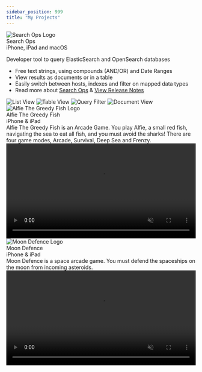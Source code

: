 ```yaml
---
sidebar_position: 999
title: "My Projects"
---
```



<style jsx>{`


  #box {
    display: flex;
    align-items: center;
  }
  
  #a {
    margin-right: 15px;
  }
  
  #b {
    flex-grow: 1;
  }
  
  .fourImages {
    width: 24%;
    margin-right: 1%;
  }
  
  .video-auto {
    border-radius: 8px;
  }
`}</style>

<div id="box">
  <div id="a">
    <img 
      src="/static/search_ops/logo.png" 
      style={{
        width: "55px",
        height: "55px",
        margin: 0,
        background: "none"
      }}
      alt="Search Ops Logo"
    />
  </div>
  <div id="b">
   <div style={{ fontSize: "24px", lineHeight:"20px"}}>Search Ops</div>
    <span style={{ fontSize: "14px" }}>iPhone, iPad and macOS</span>
  </div>
  <div id="buy">
    <a 
      href="https://apps.apple.com/us/app/search-ops/id6453696339?itsct=apps_box_link&itscg=30200" 
      target="_blank" 
      rel="noopener noreferrer"
      style={{ boxShadow: "none" }}
    >
      <div id="appleLogo"></div>
    </a>
  </div>
</div>

<div style={{ 
  border: "0px solid green", 
  padding: "10px 10px 0 10px", 
  marginBottom: "10px" 
}}>
  <p style={{ 
    fontWeight: 700, 
    marginTop: "5px", 
    marginBottom: 0 
  }}>
    Developer tool to query ElasticSearch and OpenSearch databases
  </p>
  <ul style={{ marginTop: "10px", marginBottom: "20px" }}>
    <li>Free text strings, using compounds (AND/OR) and Date Ranges</li>
    <li>View results as documents or in a table</li>
    <li>Easily switch between hosts, indexes and filter on mapped data types</li>
    <li>
      Read more about <a href="/search_ops/">Search Ops</a> & <a href="/search_ops/#release-notes">View Release Notes</a>
    </li>
  </ul>
</div>

<div style={{ textAlign: "left" }}>
  <img 
    className="fourImages" 
    src="/static/search_ops/listview.png" 
    loading="lazy"
    alt="List View" 
  />
  <img 
    className="fourImages" 
    src="/static/search_ops/tableview.png" 
    loading="lazy"
    alt="Table View" 
  />
  <img 
    className="fourImages" 
    src="/static/search_ops/queryfilter.png" 
    loading="lazy"
    alt="Query Filter" 
  />
  <img 
    className="fourImages" 
    src="/static/search_ops/document.png" 
    loading="lazy"
    alt="Document View" 
  />
</div>

<div id="box" style={{ marginTop: "30px" }}>
  <div id="a">
    <img 
      src="/static/alfie-the-greedy-fish/alfie-the-greedy-fish.png" 
      style={{
        width: "55px",
        height: "55px",
        margin: 0,
        background: "none"
      }}
      alt="Alfie The Greedy Fish Logo"
    />
  </div>
  <div id="b">
   <div style={{ fontSize: "24px", lineHeight:"20px"}}>Alfie The Greedy Fish</div>
    <span style={{ fontSize: "14px" }}>iPhone & iPad</span>
  </div>
  <div id="buy">
    <a 
      href="https://apps.apple.com/us/app/alfie-the-greedy-fish/id541365811?itsct=apps_box_link&itscg=30200" 
      target="_blank" 
      rel="noopener noreferrer"
      style={{ boxShadow: "none" }}
    >
      <div id="appleLogo"></div>
    </a>
  </div>
</div>

<div style={{ 
  border: "0px solid green", 
  padding: "10px 10px 0 10px" 
}}>
  Alfie The Greedy Fish is an Arcade Game. You play Alfie, a small red fish, navigating the sea to eat all fish, and you must avoid the sharks! There are four game modes, Arcade, Survival, Deep Sea and Frenzy.
</div>

<div style={{ textAlign: "left", marginTop: "10px" }}>
  <video 
    loop={true} 
    autoPlay={true} 
    muted={true} 
    playsInline={true} 
    className="video-auto rounded" 
    width="100%"
  >
    <source src="/static/alfie-the-greedy-fish/app-store-video.mp4" type="video/mp4" />
    Your browser does not support video playback.
  </video>
</div>

<div id="box" style={{ marginTop: "30px" }}>
  <div id="a">
    <img 
      src="/static/space-academy/logo.png" 
      style={{
        width: "55px",
        height: "55px",
        margin: 0,
        background: "none"
      }}
      alt="Moon Defence Logo"
    />
  </div>
  <div id="b">
   <div style={{ fontSize: "24px", lineHeight:"20px"}}>Moon Defence</div>
    <span style={{ fontSize: "14px" }}>iPhone & iPad</span>
  </div>
  <div id="buy">
    <a 
      href="https://apps.apple.com/us/app/space-academy/id604047933?itsct=apps_box_link&itscg=30200" 
      target="_blank" 
      rel="noopener noreferrer"
      style={{ boxShadow: "none" }}
    >
      <div id="appleLogo"></div>
    </a>
  </div>
</div>

<div style={{ 
  border: "0px solid green", 
  padding: "10px 10px 0 10px" 
}}>
  Moon Defence is a space arcade game. You must defend the spaceships on the moon from incoming asteroids.
</div>

<div style={{ textAlign: "left", marginTop: "10px" }}>
  <video 
    loop={true} 
    autoPlay={true} 
    muted={true} 
    playsInline={true} 
    className="video-auto rounded" 
    width="100%"
  >
    <source src="/static/space-academy/app-store.mp4" type="video/mp4" />
    Your browser does not support video playback.
  </video>
</div>
